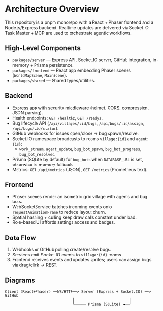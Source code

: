 # Architecture Overview

This repository is a pnpm monorepo with a React + Phaser frontend and a Node.js/Express backend. Realtime updates are delivered via Socket.IO. Task Master + MCP are used to orchestrate agentic workflows.

## High-Level Components

- `packages/server` — Express API, Socket.IO server, GitHub integration, in-memory + Prisma persistence.
- `packages/frontend` — React app embedding Phaser scenes (`WorldMapScene`, `MainScene`).
- `packages/shared` — Shared types/utilities.

## Backend

- Express app with security middleware (helmet, CORS, compression, JSON parsing).
- Health endpoints: `GET /healthz`, `GET /readyz`.
- Bug lifecycle API (`/api/villages/:id/bugs`, `/api/bugs/:id/assign`, `/api/bugs/:id/status`).
- GitHub webhooks for issues open/close → bug spawn/resolve.
- Socket.IO namespace broadcasts to rooms `village:{id}` and `agent:{id}`:
  - `work_stream`, `agent_update`, `bug_bot_spawn`, `bug_bot_progress`, `bug_bot_resolved`.
- Prisma (SQLite by default) for `bug_bots` when `DATABASE_URL` is set, otherwise in-memory fallback.
- Metrics: `GET /api/metrics` (JSON), `GET /metrics` (Prometheus text).

## Frontend

- Phaser scenes render an isometric grid village with agents and bug bots.
- WebSocketService batches incoming events onto `requestAnimationFrame` to reduce layout churn.
- Spatial hashing + culling keep draw calls constant under load.
- Role-based UI affords settings access and badges.

## Data Flow

1. Webhooks or GitHub polling create/resolve bugs.
2. Services emit Socket.IO events to `village:{id}` rooms.
3. Frontend receives events and updates sprites; users can assign bugs via drag/click → REST.

## Diagrams

```
Client (React+Phaser) ──WS/HTTP──> Server (Express + Socket.IO) ──> GitHub
                               │                         │
                               └───── Prisma (SQLite) ◄──┘
```


